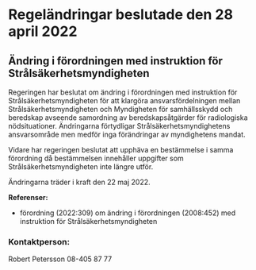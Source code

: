 # Regeländringar beslutade den 28 april 2022

## Ändring i förordningen med instruktion för Strålsäkerhetsmyndigheten

Regeringen har beslutat om ändring i förordningen med instruktion för Strålsäkerhetsmyndigheten för att klargöra ansvarsfördelningen mellan Strålsäkerhetsmyndigheten och Myndigheten för samhällsskydd och beredskap avseende samordning av beredskapsåtgärder för radiologiska nödsituationer. Ändringarna förtydligar Strålsäkerhetsmyndighetens ansvarsområde men medför inga förändringar av myndighetens mandat.

Vidare har regeringen beslutat att upphäva en bestämmelse i samma förordning då bestämmelsen innehåller uppgifter som Strålsäkerhetsmyndigheten inte längre utför.

Ändringarna träder i kraft den 22 maj 2022.

**Referenser:**

* förordning (2022:309) om ändring i förordningen (2008:452) med instruktion för Strålsäkerhetsmyndigheten

### Kontaktperson:

Robert Petersson 08-405 87 77

